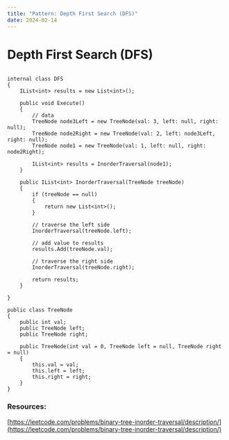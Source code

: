 ```yaml
---
title: "Pattern: Depth First Search (DFS)"
date: 2024-02-14
---
```


# Depth First Search (DFS)

```

internal class DFS
{
    IList<int> results = new List<int>();

    public void Execute()
    {
        // data
        TreeNode node3Left = new TreeNode(val: 3, left: null, right: null);
        TreeNode node2Right = new TreeNode(val: 2, left: node3Left, right: null);
        TreeNode node1 = new TreeNode(val: 1, left: null, right: node2Right);

        IList<int> results = InorderTraversal(node1);
    }

    public IList<int> InorderTraversal(TreeNode treeNode)
    {
        if (treeNode == null)
        {
            return new List<int>();
        }

        // traverse the left side
        InorderTraversal(treeNode.left);

        // add value to results
        results.Add(treeNode.val);

        // traverse the right side
        InorderTraversal(treeNode.right);

        return results;
    }

}

public class TreeNode
{
    public int val;
    public TreeNode left;
    public TreeNode right;

    public TreeNode(int val = 0, TreeNode left = null, TreeNode right = null)
    {
        this.val = val;
        this.left = left;
        this.right = right;
    }
}

```

### Resources:
[https://leetcode.com/problems/binary-tree-inorder-traversal/description/](https://leetcode.com/problems/binary-tree-inorder-traversal/description/)
